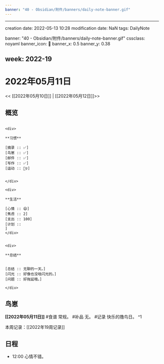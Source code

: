 ```yaml
---
banner: "40 - Obsidian/附件/banners/daily-note-banner.gif"
---
```

---
creation date: 2022-05-13 10:28
modification date: NaN
tags: DailyNote

banner: "40 - Obsidian/附件/banners/daily-note-banner.gif"
cssclass: noyaml
banner_icon: 💌
banner_x: 0.5
banner_y: 0.38

week: 2022-19
---

# 2022年05月11日

<< [[2022年05月10日]] | [[2022年05月12日]]>>


## 概览
```ad-flex

<div>

**习惯**

[摘录 :: ✅]
[鸟崽 :: ✅]
[邮件 :: ✅]
[写作 :: ✅]
[运动 :: 🏃‍♀️]


</div>

<div>

**生活**

[心情 :: 😄]
[焦虑 :: 2]
[支出 :: 100]
[计划 :: 
]
</div>


<div>

**总结**


[总结 :: 无聊的一天。]
[闪光 :: 好像也没啥闪光的。]
[问题 :: 好拖延哦。]

</div>

```
## 鸟崽
**[[2022年05月11日]]**
#食谱 常规。
#补品 无。
#记录 快乐的撸鸟日。
^1

本周记录：[[2022年19周记录]]

## 日程
- 12:00 心情不错。